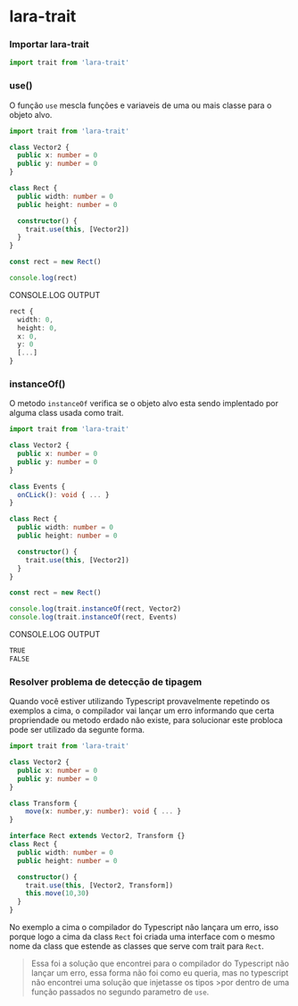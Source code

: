 # lara-trait

### Importar lara-trait
``` typescript
import trait from 'lara-trait'
```

### use()

O função `use` mescla funções e variaveis de uma ou mais classe para o objeto alvo.

``` typescript
import trait from 'lara-trait'

class Vector2 {
  public x: number = 0
  public y: number = 0
}

class Rect {
  public width: number = 0
  public height: number = 0

  constructor() {
    trait.use(this, [Vector2])
  }
}

const rect = new Rect()

console.log(rect)
```

CONSOLE.LOG OUTPUT

``` typescript
rect {
  width: 0,
  height: 0,
  x: 0,
  y: 0
  [...]
}
```

### instanceOf()

O metodo `instanceOf` verifica se o objeto alvo esta sendo implentado por alguma class usada como trait.

``` typescript
import trait from 'lara-trait'

class Vector2 {
  public x: number = 0
  public y: number = 0
}

class Events {
  onCLick(): void { ... }
}

class Rect {
  public width: number = 0
  public height: number = 0

  constructor() {
    trait.use(this, [Vector2])
  }
}

const rect = new Rect()

console.log(trait.instanceOf(rect, Vector2)
console.log(trait.instanceOf(rect, Events)
```

CONSOLE.LOG OUTPUT

``` typescript
TRUE
FALSE
```

### Resolver problema de detecção de tipagem

Quando você estiver utilizando Typescript provavelmente repetindo os exemplos a cima, o compilador vai lançar um erro informando que certa propriendade ou metodo erdado não existe,
para solucionar este probloca pode ser utilizado da segunte forma.

``` typescript
import trait from 'lara-trait'

class Vector2 {
  public x: number = 0
  public y: number = 0
}

class Transform {
    move(x: number,y: number): void { ... }
}

interface Rect extends Vector2, Transform {}
class Rect {
  public width: number = 0
  public height: number = 0

  constructor() {
    trait.use(this, [Vector2, Transform])
    this.move(10,30)
  }
}
```

No exemplo a cima o compilador do Typescript não lançara um erro, isso porque logo a cima da class `Rect` foi criada uma interface com o mesmo nome da class que estende as classes que serve com trait para `Rect`.

>Essa foi a solução que encontrei para o compilador do Typescript não lançar um erro, essa forma não foi como eu queria, mas no typescript não encontrei uma solução que injetasse os tipos >por dentro de uma função passados no segundo parametro de `use`. 